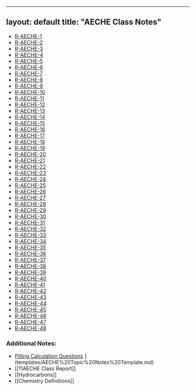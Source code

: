 
---
layout: default
title: "AECHE Class Notes"
---

- [R-AECHE-1](R-AECHE-1.md)
- [R-AECHE-2](R-AECHE-2.md)
- [R-AECHE-3](R-AECHE-3.md)
- [R-AECHE-4](R-AECHE-4.md)
- [R-AECHE-5](R-AECHE-5.md)
- [R-AECHE-6](R-AECHE-6.md)
- [R-AECHE-7](R-AECHE-7.md)
- [R-AECHE-8](R-AECHE-8.md)
- [R-AECHE-9](R-AECHE-9.md)
- [R-AECHE-10](R-AECHE-10.md)
- [R-AECHE-11](R-AECHE-11.md)
- [R-AECHE-12](R-AECHE-12.md)
- [R-AECHE-13](R-AECHE-13.md)
- [R-AECHE-14](R-AECHE-14.md)
- [R-AECHE-15](R-AECHE-15.md)
- [R-AECHE-16](R-AECHE-16.md)
- [R-AECHE-17](R-AECHE-17.md)
- [R-AECHE-18](R-AECHE-18.md)
- [R-AECHE-19](R-AECHE-19.md)
- [R-AECHE-20](R-AECHE-20.md)
- [R-AECHE-21](R-AECHE-21.md)
- [R-AECHE-22](R-AECHE-22.md)
- [R-AECHE-23](R-AECHE-23.md)
- [R-AECHE-24](R-AECHE-24.md)
- [R-AECHE-25](R-AECHE-25.md)
- [R-AECHE-26](R-AECHE-26.md)
- [R-AECHE-27](R-AECHE-27.md)
- [R-AECHE-28](R-AECHE-28.md)
- [R-AECHE-29](R-AECHE-29.md)
- [R-AECHE-30](R-AECHE-30.md)
- [R-AECHE-31](R-AECHE-31.md)
- [R-AECHE-32](R-AECHE-32.md)
- [R-AECHE-33](R-AECHE-33.md)
- [R-AECHE-34](R-AECHE-34.md)
- [R-AECHE-35](R-AECHE-35.md)
- [R-AECHE-36](R-AECHE-36.md)
- [R-AECHE-37](R-AECHE-37.md)
- [R-AECHE-38](R-AECHE-38.md)
- [R-AECHE-39](R-AECHE-39.md)
- [R-AECHE-40](R-AECHE-40.md)
- [R-AECHE-41](R-AECHE-41.md)
- [R-AECHE-42](R-AECHE-42.md)
- [R-AECHE-43](R-AECHE-43.md)
- [R-AECHE-44](R-AECHE-44.md)
- [R-AECHE-45](R-AECHE-45.md)
- [R-AECHE-46](R-AECHE-46.md)
- [R-AECHE-47](R-AECHE-47.md)
- [R-AECHE-48](R-AECHE-48.md)

### Additional Notes:
- [Pilling Calculation Questions](Pilling%20Calculation%20Questions.md)
](templates/AECHE%20Topic%20Notes%20Template.md)
- [[11AECHE Class Report]]
- [[Hydrocarbons]]
- [[Chemistry Definitions]]